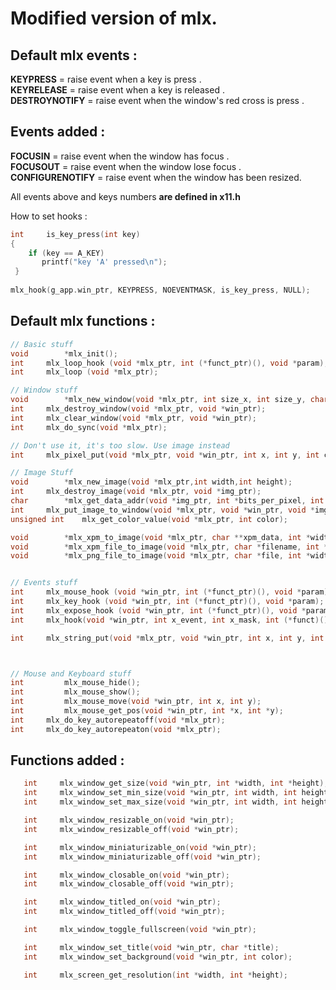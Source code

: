 # Modified version of mlx.

## Default mlx events :
  __KEYPRESS__      = raise event when a key is press .  
  __KEYRELEASE__    = raise event when a key is released .  
  __DESTROYNOTIFY__ = raise event when the window's red cross is press .     

## Events added :
  __FOCUSIN__          = raise event when the window has focus .   
  __FOCUSOUT__         =  raise event when the window lose focus .   
  __CONFIGURENOTIFY__  = raise event when the window has been resized.   
 
All events above and keys numbers __are defined in x11.h__
 
How to set hooks :

```c
int     is_key_press(int key)
{
    if (key == A_KEY)
       printf("key 'A' pressed\n");
 }
 
mlx_hook(g_app.win_ptr, KEYPRESS, NOEVENTMASK, is_key_press, NULL);
 ```
 
 ## Default mlx functions :
 ```c
// Basic stuff
void		*mlx_init();
int		mlx_loop_hook (void *mlx_ptr, int (*funct_ptr)(), void *param);
int		mlx_loop (void *mlx_ptr);

// Window stuff
void		*mlx_new_window(void *mlx_ptr, int size_x, int size_y, char *title);
int		mlx_destroy_window(void *mlx_ptr, void *win_ptr);
int		mlx_clear_window(void *mlx_ptr, void *win_ptr);
int		mlx_do_sync(void *mlx_ptr);

// Don't use it, it's too slow. Use image instead
int		mlx_pixel_put(void *mlx_ptr, void *win_ptr, int x, int y, int color); 

// Image Stuff
void		*mlx_new_image(void *mlx_ptr,int width,int height);
int		mlx_destroy_image(void *mlx_ptr, void *img_ptr);
char		*mlx_get_data_addr(void *img_ptr, int *bits_per_pixel, int *size_line, int *endian);
int		mlx_put_image_to_window(void *mlx_ptr, void *win_ptr, void *img_ptr, int x, int y);
unsigned int	mlx_get_color_value(void *mlx_ptr, int color);

void		*mlx_xpm_to_image(void *mlx_ptr, char **xpm_data, int *width, int *height);
void		*mlx_xpm_file_to_image(void *mlx_ptr, char *filename, int *width, int *height);
void    	*mlx_png_file_to_image(void *mlx_ptr, char *file, int *width, int *height);


// Events stuff
int		mlx_mouse_hook (void *win_ptr, int (*funct_ptr)(), void *param);
int		mlx_key_hook (void *win_ptr, int (*funct_ptr)(), void *param);
int		mlx_expose_hook (void *win_ptr, int (*funct_ptr)(), void *param);
int		mlx_hook(void *win_ptr, int x_event, int x_mask, int (*funct)(), void *param);

int		mlx_string_put(void *mlx_ptr, void *win_ptr, int x, int y, int color, char *string);



// Mouse and Keyboard stuff
int     	mlx_mouse_hide();
int     	mlx_mouse_show();
int     	mlx_mouse_move(void *win_ptr, int x, int y);
int     	mlx_mouse_get_pos(void *win_ptr, int *x, int *y);
int		mlx_do_key_autorepeatoff(void *mlx_ptr);
int		mlx_do_key_autorepeaton(void *mlx_ptr);

```
 
 
 
 
 ## Functions added :
```c
   int     mlx_window_get_size(void *win_ptr, int *width, int *height);
   int     mlx_window_set_min_size(void *win_ptr, int width, int height);
   int     mlx_window_set_max_size(void *win_ptr, int width, int height);

   int     mlx_window_resizable_on(void *win_ptr);
   int     mlx_window_resizable_off(void *win_ptr);

   int     mlx_window_miniaturizable_on(void *win_ptr);
   int     mlx_window_miniaturizable_off(void *win_ptr);

   int     mlx_window_closable_on(void *win_ptr);
   int     mlx_window_closable_off(void *win_ptr);

   int     mlx_window_titled_on(void *win_ptr);
   int     mlx_window_titled_off(void *win_ptr);

   int     mlx_window_toggle_fullscreen(void *win_ptr);

   int     mlx_window_set_title(void *win_ptr, char *title);
   int     mlx_window_set_background(void *win_ptr, int color);

   int     mlx_screen_get_resolution(int *width, int *height);
```

 
 
